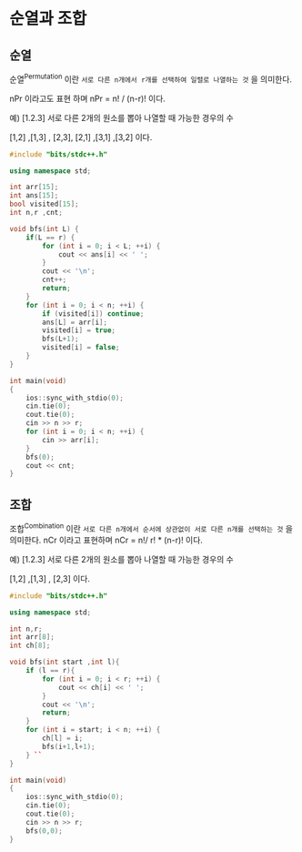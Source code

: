 ﻿# 순열과 조합

## 순열
순열<sup>Permutation</sup> 이란 `서로 다른 n개에서 r개를 선택하여 일렬로 나열하는 것` 을 의미한다.

nPr 이라고도 표현 하며 nPr = n! / (n-r)! 이다.

예) [1.2.3] 서로 다른 2개의 원소를 뽑아 나열할 때 가능한 경우의 수

[1,2] ,[1,3] , [2,3], [2,1] ,[3,1] ,[3,2] 이다.

```c++
#include "bits/stdc++.h"

using namespace std;

int arr[15];
int ans[15];
bool visited[15];
int n,r ,cnt;

void bfs(int L) {
    if(L == r) {
        for (int i = 0; i < L; ++i) {
            cout << ans[i] << ' ';
        }
        cout << '\n';
        cnt++;
        return;
    }
    for (int i = 0; i < n; ++i) {
        if (visited[i]) continue;
        ans[L] = arr[i];
        visited[i] = true;
        bfs(L+1);
        visited[i] = false;
    }
}

int main(void)
{
    ios::sync_with_stdio(0);
    cin.tie(0);
    cout.tie(0);
    cin >> n >> r;
    for (int i = 0; i < n; ++i) {
        cin >> arr[i];
    }
    bfs(0);
    cout << cnt;
}
```


## 조합

조합<sup>Combination</sup> 이란 `서로 다른 n개에서 순서에 상관없이 서로 다른 n개를 선택하는 것`
을 의미한다.  nCr 이라고 표현하며 nCr = n!/ r! * (n-r)! 이다.


예) [1.2.3] 서로 다른 2개의 원소를 뽑아 나열할 때 가능한 경우의 수

[1,2] ,[1,3] , [2,3] 이다.

```c++
#include "bits/stdc++.h"

using namespace std;

int n,r;
int arr[8];
int ch[8];

void bfs(int start ,int l){
    if (l == r){
        for (int i = 0; i < r; ++i) {
            cout << ch[i] << ' ';
        }
        cout << '\n';
        return;
    }
    for (int i = start; i < n; ++i) {
        ch[l] = i;
        bfs(i+1,l+1);
    } ``
}

int main(void)
{
    ios::sync_with_stdio(0);
    cin.tie(0);
    cout.tie(0);
    cin >> n >> r;
    bfs(0,0);
}
```